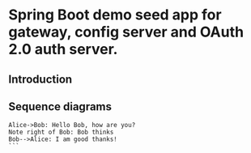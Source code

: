 
<script src="https://github.com/mjohns39/demo-stateless/tree/master/bower_components/bower-webfontloader/webfont.js" > </script>




# Spring Boot demo seed app for gateway, config server and OAuth 2.0 auth server.

## Introduction


## Sequence diagrams
```sequence
Alice->Bob: Hello Bob, how are you?
Note right of Bob: Bob thinks
Bob-->Alice: I am good thanks!
​```

